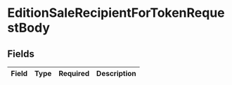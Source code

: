 # EditionSaleRecipientForTokenRequestBody


## Fields

| Field       | Type        | Required    | Description |
| ----------- | ----------- | ----------- | ----------- |